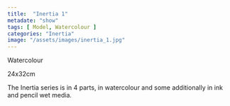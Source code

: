 ```yaml
---
title:  "Inertia 1"
metadate: "show"
tags: [ Model, Watercolour ]
categories: "Inertia"
image: "/assets/images/inertia_1.jpg"
---
```


Watercolour

24x32cm

The Inertia series is in 4 parts, in watercolour and some additionally in ink and pencil wet media.
